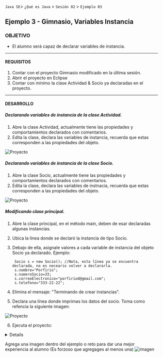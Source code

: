 
`Java SE`> `¿Qué es Java` > `Sesión 02` > `Ejemplo 03`

## Ejemplo 3 - Gimnasio, Variables Instancia

### OBJETIVO

- El alumno será capaz de declarar variables de instancia.

<hr>

#### REQUISITOS

1. Contar con el proyecto Gimnasio modificado en la última sesión.
2. Abrir el proyecto en Eclipse
3. Contar con mínimo la clase Actividad & Socio ya declaradas en el proyecto.

<hr>

#### DESARROLLO

##### Declarando variables de instancia de la clase Actividad.

1. Abre la clase Actividad, actualmente tiene las propiedades y comportamientos declarados con comentarios.
2. Edita la clase, declara las variables de instancia, recuerda que estas corresponden a las propiedades del objeto.

![Proyecto](https://user-images.githubusercontent.com/56565204/67443334-ff2ece80-f5c9-11e9-8033-785edca89bb6.png)

##### Declarando variables de instancia de la clase Socio.

1. Abre la clase Socio, actualmente tiene las propiedades y comportamientos declarados con comentarios.
2. Edita la clase, declara las variables de instnacia, recuerda que estas corresponden a las propiedades del objeto.

![Proyecto](https://user-images.githubusercontent.com/56565204/67443454-9136d700-f5ca-11e9-82b0-378ebffbbb91.png)

##### Modificando clase principal.

1. Abre la clase principal, en el método main, deben de esar declaradas algunas instancias.
2. Ubica la línea donde se declaró la instancia de tipo Socio.
3. Debajo de ella, asignale valores a cada variable de instancia del objeto Socio ya declarado. Ejemplo:

        Socio s = new Socio(); //Nota, esta línea ya se encuentra declarada, no es neceario volver a declararla.
        s.nombre="Porfirio";
        s.numeroSocio=33;
        s.correoElectronico="porfiriod@gmail.com";
        s.telefono="333-22-22";
        
4. Elimina el mensaje: "Terminando de crear instancias".
5. Declara una línea donde imprimas los datos del socio. Toma como refencia la siguiente imagen:

![Proyecto](https://user-images.githubusercontent.com/56565204/67443905-651c5580-f5cc-11e9-96bb-1e2eed668e88.png)

6. Ejecuta el proyecto:


<details>

        <summary>Solucion</summary>
        <p> Agrega aqui la solucion</p>
        <p>Recuerda! escribe cada paso para desarrollar la solución del ejemplo o reto </p>
</details>

Agrega una imagen dentro del ejemplo o reto para dar una mejor experiencia al alumno (Es forzoso que agregages al menos una) ![imagen](https://picsum.photos/200/300)


